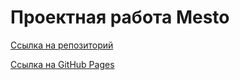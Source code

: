 # Проектная работа Mesto


[Ссылка на репозиторий](https://github.com/xBajdakov/mesto-project-ff)

[Ссылка на GitHub Pages]()